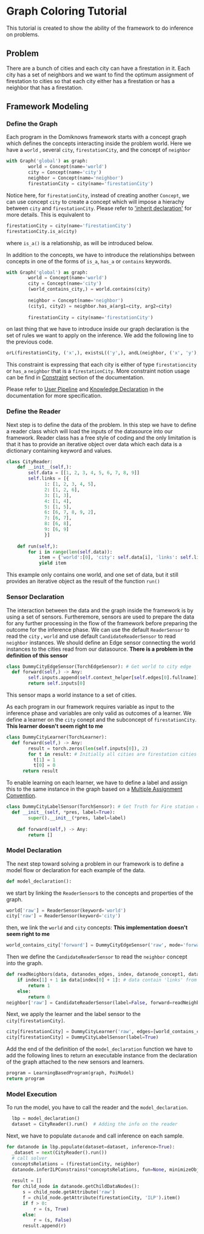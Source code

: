 # Graph Coloring Tutorial
This tutorial is created to show the ability of the framework to do inference on problems. 
## Problem
There are a bunch of cities and each city can have a firestation in it. Each city has a set of neighbors and we want to find the optimum assignment of firestation to cities so that each city either has a firestation or has a neighbor that has a firestation. 

## Framework Modeling
### Define the Graph
Each program in the Domiknows framework starts with a concept graph which defines the concepts interacting inside the problem world. 
Here we have a `world` , several `city`, `firestationCity`, and the concept of `neighbor`
```python
with Graph('global') as graph:  
        world = Concept(name='world')  
        city = Concept(name='city')    
        neighbor = Concept(name='neighbor')            
        firestationCity = city(name='firestationCity')
```
Notice here, for `firestationCity`, instead of creating another `Concept`, we can use concept `city` to create a concept which will impose a hierachy between `city` and `firestationCity`. Please refer to ['inherit declaration'](/docs/KNOWLEDGE.md#inherit-declaration) for more details. This is equivalent to
```python
firestationCity = city(name='firestationCity')
firestationCity.is_a(city)
```
where `is_a()` is a relationship, as will be introduced below.

In addition to the concepts, we have to introduce the relationships between concepts in one of the forms of `is_a`, `has_a` or `contains` keywords. 
```python
with Graph('global') as graph:  
        world = Concept(name='world')  
        city = Concept(name='city')  
        (world_contains_city,) = world.contains(city)  
           
        neighbor = Concept(name='neighbor')  
        (city1, city2) = neighbor.has_a(arg1=city, arg2=city)  
          
        firestationCity = city(name='firestationCity')
```

on last thing that we have to introduce inside our graph declaration is the set of rules we want to apply on the inference.
We add the following line to the previous code.
``` python 
orL(firestationCity, ('x',), existsL(('y',), andL(neighbor, ('x', 'y'), firestationCity, ('y',))), ('x',))
```
This constraint is expressing that each city is either of type `firestationcity` or `has_a` `neighbor` that is a `firestationCity`.
More constraint notion usage can be find in [Constraint](docs/KNOWLEDGE.md#constraints) section of the documentation.

Please refer to [User Pipeline](/docs/PIPELINE.md#1-knowledge-declaration) and [Knowledge Declaration](/docs/KNOWLEDGE.md) in the documentation for more specification.

### Define the Reader
Next step is to define the data of the problem. In this step we have to define a reader class which will load the inputs of the datasource into our framework. Reader class has a free style of coding and the only limitation is that it has to provide an iterative object over data which each data is a dictionary containing keyword and values. 
```python
class CityReader:  
    def __init__(self,):  
        self.data = [[1, 2, 3, 4, 5, 6, 7, 8, 9]]  
        self.links = [{  
	          1: [1, 2, 3, 4, 5],  
			  2: [1, 2, 6],  
			  3: [1, 3],  
			  4: [1, 4],  
			  5: [1, 5],  
			  6: [6, 7, 8, 9, 2],  
			  7: [6, 7],  
			  8: [6, 8],  
			  9: [6, 9]  
			  }]  
  
    def run(self,):  
        for i in range(len(self.data)):  
            item = {'world':[0], 'city': self.data[i], 'links': self.links[i]}  
            yield item
```     
This example only contains one world, and one set of data, but it still provides an iterative object as the result of the function `run()`

### Sensor Declaration
The interaction between the data and the graph inside the framework is by using a set of sensors. Furtheremore, sensors are used to prepare the data for any further processing in the flow of the framework before preparing the outcome for the inference phase. 
We can use the default `ReaderSensor` to read the `city` , `world` and use default `CandidateReaderSensor` to read `neighbor` instances.
We should define an Edge sensor connecting the world instances to the cities read from our datasource. 
**There is a problem in the definition of this sensor**
```python
class DummyCityEdgeSensor(TorchEdgeSensor): # Get world to city edge  
  def forward(self,) -> Any:  
        self.inputs.append(self.context_helper[self.edges[0].fullname])  
        return self.inputs[0]
```
This sensor  maps a world instance to a set of cities. 

As each program in our framework requires variable as input to the inference phase and variables are only valid as outcomes of a learner. We define a learner on the `city` conept and the subconcept of `firestationCity`.
**This learner doesn't seem right to me**
```python
class DummyCityLearner(TorchLearner):
  def forward(self,) -> Any:  
        result = torch.zeros(len(self.inputs[0]), 2)  
        for t in result: # Initially all cities are firestation cities  
		  t[1] = 1  
		  t[0] = 0  
	  return result
  ```
To enable learning on each learner, we have to define a label and assign this to the same instance in the graph based on a [Multiple Assignment Convention](/docs/MODEL.md#multiple-assigment-convention). 
```python
class DummyCityLabelSensor(TorchSensor): # Get Truth for Fire station classification  
  def __init__(self, *pres, label=True):  
        super().__init__(*pres, label=label)  
  
    def forward(self,) -> Any:  
        return []
```    

### Model Declaration
The next step toward solving a problem in our framework is to define a model flow or declaration for each example of the data.
```python
def model_declaration():
```
we start by linking the `ReaderSensor`s to the concepts and properties of the graph.
```python
world['raw'] = ReaderSensor(keyword='world')  
city['raw'] = ReaderSensor(keyword='city')
```
then, we link the `world` and `city` concepts:
**This implementation doesn't seem right to me**
```python
world_contains_city['forward'] = DummyCityEdgeSensor('raw', mode='forward', keyword='world_contains_city_edge', edges=[city['raw']])
```
Then we define the `CandidateReaderSensor` to read the `neighbor` concept into the graph.
```python
def readNeighbors(data, datanodes_edges, index, datanode_concept1, datanode_concept2):  
    if index[1] + 1 in data[index[0] + 1]: # data contain 'links' from reader  
		return 1  
	else:  
        return 0    
neighbor['raw'] = CandidateReaderSensor(label=False, forward=readNeighbors, keyword='links')
```
Next, we apply the learner and the label sensor to the `city[firestationCity]`.
```python
city[firestationCity] = DummyCityLearner('raw', edges=[world_contains_city['forward'], neighbor['raw']])  
city[firestationCity] = DummyCityLabelSensor(label=True)
```
Add the end of the definition of the `model_declaration` function we have to add the following lines to return an executable instance from the declaration of the graph attached to the new sensors and learners.
```python
program = LearningBasedProgram(graph, PoiModel)  
return program
```
  
  ### Model Execution
  To run the model, you have to call the reader and the `model_declaration`.
```python
  lbp = model_declaration()  
  dataset = CityReader().run()  # Adding the info on the reader
```
Next, we have to populate `datanode` and call inference on each sample.
```python
for datanode in lbp.populate(dataset=dataset, inference=True):  
  _dataset = next(CityReader().run())  
  # call solver  
  conceptsRelations = (firestationCity, neighbor)    
  datanode.inferILPConstrains(*conceptsRelations, fun=None, minimizeObjective=True)   
  
  result = []  
  for child_node in datanode.getChildDataNodes():  
      s = child_node.getAttribute('raw')  
      f = child_node.getAttribute(firestationCity, 'ILP').item()  
      if f > 0:  
          r = (s, True)  
      else:  
          r = (s, False)  
      result.append(r)
```   
